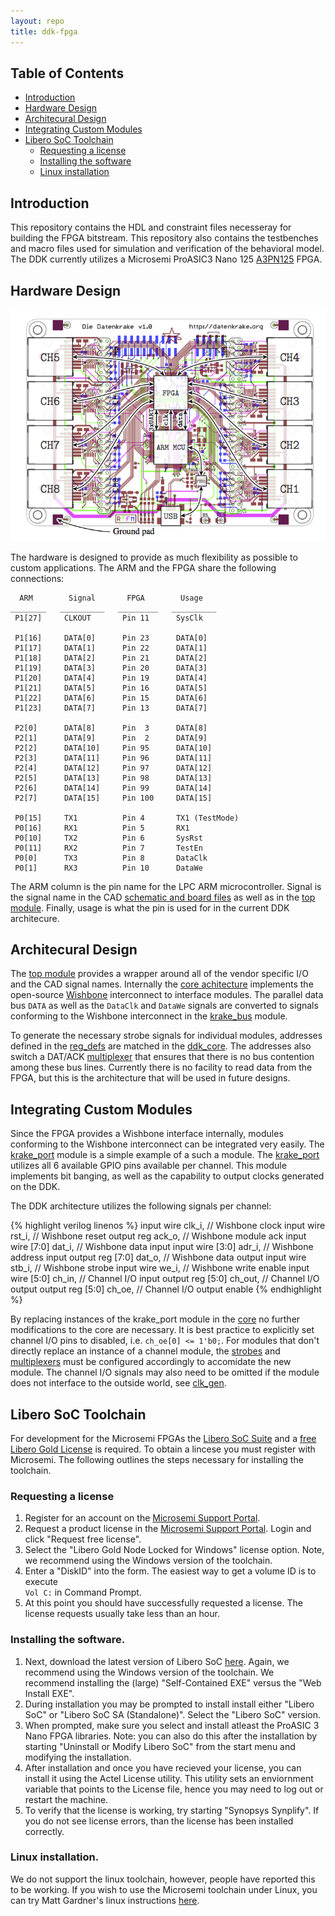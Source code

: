 ```yaml
---
layout: repo
title: ddk-fpga
---
```


## Table of Contents

* [Introduction](#introduction)
* [Hardware Design](#hardware-design)
* [Architecural Design](#architecural-design)
* [Integrating Custom Modules](#integrating-custom-modules)
* [Libero SoC Toolchain](#libero-soc-toolchain)
	* [Requesting a license](#requesting-a-license)
	* [Installing the software](#installing-the-software)
	* [Linux installation](#linux-installation)

## Introduction

This repository contains the HDL and constraint files necesseray for building the FPGA bitstream.
This repository also contains the testbenches and macro files used for simulation and verification of the behavioral model.
The DDK currently utilizes a Microsemi ProASIC3 Nano 125 [A3PN125][datasheet] FPGA.


## Hardware Design

![DDK Architecutre](../images/ddk_arch.png)

The hardware is designed to provide as much flexibility as possible to custom applications.
The ARM and the FPGA share the following connections:

      ARM        Signal       FPGA        Usage
    ________   __________   _________   __________
     P1[27]     CLKOUT       Pin 11      SysClk

     P1[16]     DATA[0]      Pin 23      DATA[0]
     P1[17]     DATA[1]      Pin 22      DATA[1]
     P1[18]     DATA[2]      Pin 21      DATA[2]
     P1[19]     DATA[3]      Pin 20      DATA[3]
     P1[20]     DATA[4]      Pin 19      DATA[4]
     P1[21]     DATA[5]      Pin 16      DATA[5]
     P1[22]     DATA[6]      Pin 15      DATA[6]
     P1[23]     DATA[7]      Pin 13      DATA[7]

     P2[0]      DATA[8]      Pin  3      DATA[8]
     P2[1]      DATA[9]      Pin  2      DATA[9]
     P2[2]      DATA[10]     Pin 95      DATA[10]
     P2[3]      DATA[11]     Pin 96      DATA[11]
     P2[4]      DATA[12]     Pin 97      DATA[12]
     P2[5]      DATA[13]     Pin 98      DATA[13]
     P2[6]      DATA[14]     Pin 99      DATA[14]
     P2[7]      DATA[15]     Pin 100     DATA[15]

     P0[15]     TX1          Pin 4       TX1 (TestMode)
     P0[16]     RX1          Pin 5       RX1
     P0[10]     TX2          Pin 6       SysRst
     P0[11]     RX2          Pin 7       TestEn
     P0[0]      TX3          Pin 8       DataClk
     P0[1]      RX3          Pin 10      DataWe

The ARM column is the pin name for the LPC ARM microcontroller.
Signal is the signal name in the CAD [schematic and board files](https://github.com/ddk/ddk-hardware) as well as in the [top module][top].
Finally, usage is what the pin is used for in the current DDK architecure.

## Architecural Design
The [top module][top] provides a wrapper around all of the vendor specific I/O and the CAD signal names.
Internally the [core achitecture][core] implements the open-source [Wishbone](http://cdn.opencores.org/downloads/wbspec_b4.pdf) interconnect to interface modules.
The parallel data bus ```DATA``` as well as the ```DataClk``` and ```DataWe``` signals are converted to signals conforming to the Wishbone interconnect in the [krake_bus](https://github.com/ddk/ddk-fpga/blob/master/hdl/krake_bus.v) module.

To generate the necessary strobe signals for individual modules, addresses defined in the [reg_defs](https://github.com/ddk/ddk-fpga/blob/master/hdl/reg_defs.v) are matched in the [ddk_core](https://github.com/ddk/ddk-fpga/blob/master/hdl/ddk_core.v#L337).
The addresses also switch a DAT/ACK [multiplexer](https://github.com/ddk/ddk-fpga/blob/master/hdl/ddk_core.v#L351) that ensures that there is no bus contention among these bus lines.
Currently there is no facility to read data from the FPGA, but this is the architecture that will be used in future designs.

## Integrating Custom Modules

Since the FPGA provides a Wishbone interface internally, modules conforming to the Wishbone interconnect can be integrated very easily.
The [krake_port][krake_port] module is a simple example of a such a module.
The [krake_port][krake_port] utilizes all 6 available GPIO pins available per channel.
This module implements bit banging, as well as the capability to output clocks generated on the DDK.



The DDK architecture utilizes the following signals per channel:

{% highlight verilog linenos %}
input wire        clk_i,  // Wishbone clock
input wire        rst_i,  // Wishbone reset
output reg        ack_o,  // Wishbone module ack
input wire [7:0]  dat_i,  // Wishbone data input
input wire [3:0]  adr_i,  // Wishbone address input
output reg [7:0]  dat_o,  // Wishbone data output
input wire        stb_i,  // Wishbone strobe
input wire        we_i,   // Wishbone write enable
input wire [5:0]  ch_in,  // Channel I/O input
output reg [5:0]  ch_out, // Channel I/O output
output reg [5:0]  ch_oe,  // Channel I/O output enable
{% endhighlight %}

By replacing instances of the krake_port module in the [core](https://github.com/ddk/ddk-fpga/blob/master/hdl/ddk_core.v#L152) no further modifications to the core are necessary.
It is best practice to explicitly set channel I/O pins to disabled, i.e. ```ch_oe[0] <= 1'b0;```.
For modules that don't directly replace an instance of a channel module, the [strobes](https://github.com/ddk/ddk-fpga/blob/master/hdl/ddk_core.v#L336) and [multiplexers](https://github.com/ddk/ddk-fpga/blob/master/hdl/ddk_core.v#L350) must be configured accordingly to accomidate the new module.
The channel I/O signals may also need to be omitted if the module does not interface to the outside world, see [clk_gen](https://github.com/ddk/ddk-fpga/blob/master/hdl/clk_gen.v).

## Libero SoC Toolchain

For development for the Microsemi FPGAs the [Libero SoC Suite][libero] and a [free Libero Gold License][licensing] is required.
To obtain a lincese you must register with Microsemi.
The following outlines the steps necessary for installing the toolchain.

### Requesting a license

1.	Register for an account on the [Microsemi Support Portal][portal].
1.	Request a product license in the [Microsemi Support Portal][portal].
	Login and click "Request free license".
1.	Select the "Libero Gold Node Locked for Windows" license option.
	Note, we recommend using the Windows version of the toolchain.
1.	Enter a "DiskID" into the form.
	The easiest way to get a volume ID is to execute  
    `Vol C:` in Command Prompt.
1.	At this point you should have successfully requested a license. The license requests usually take less than an hour.

### Installing the software.

1.	Next, download the latest version of Libero SoC [here][downloads].
	Again, we recommend using the Windows version of the toolchain.
	We recommend installing the (large) "Self-Contained EXE" versus the "Web Install EXE".
1.	During installation you may be prompted to install install either "Libero SoC" or "Libero SoC SA (Standalone)".
	Select the "Libero SoC" version.
1.	When prompted, make sure you select and install atleast the ProASIC 3 Nano FPGA libraries.
	Note: you can also do this after the installation by starting "Uninstall or Modify Libero SoC" from the start menu and modifying the installation.
1.	After installation and once you have recieved your license, you can install it using the Actel License utility.
	This utility sets an enviornment variable that points to the License file, hence you may need to log out or restart the machine.
1.	To verify that the license is working, try starting "Synopsys Synplify".
	If you do not see license errors, than the license has been installed correctly.

### Linux installation.

We do not support the linux toolchain, however, people have reported this to be working.
If you wish to use the Microsemi toolchain under Linux, you can try Matt Gardner's linux instructions [here](https://github.com/ddk/ddk-fpga/README.linux.md).

<!-- Links -->
[core]: https://github.com/ddk/ddk-fpga/blob/master/hdl/ddk_core.v
[datasheet]: http://www.actel.com/documents/PA3_nano_DS.pdf
[downloads]: http://www.microsemi.com/fpga-soc/design-resources/design-software/libero-soc#downloads
[krake_port]: https://github.com/ddk/ddk-fpga/blob/master/hdl/krake_port.v
[libero]: http://www.microsemi.com/fpga-soc/design-resources/design-software/libero-soc
[licensing]: http://www.microsemi.com/fpga-soc/design-resources/design-software/libero-soc#licensing
[portal]: https://soc.microsemi.com/Portal/
[top]: https://github.com/ddk/ddk-fpga/blob/master/hdl/ddk_top.v
